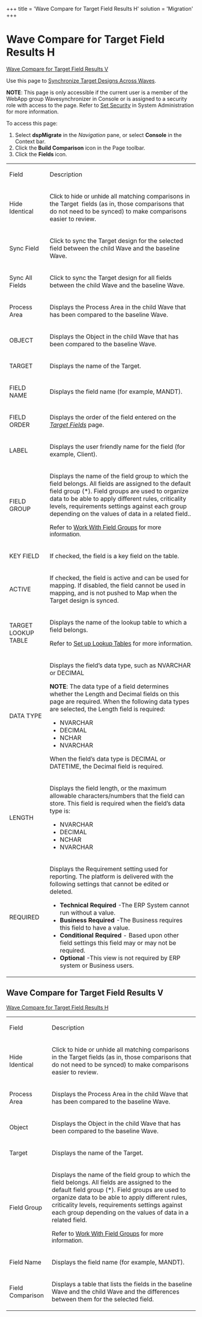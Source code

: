 +++
title = 'Wave Compare for Target Field Results H'
solution = 'Migration'
+++

# Wave Compare for Target Field Results H

[Wave Compare for Target Field Results
V](Wave_Compare_for_Target_Field_Results.htm#Wave_Compare_for_Target_Field_Results_V)

<div class="use" data-xmlns="">

Use this page to [Synchronize Target Designs Across
Waves](../Use_Cases/Synchronize_Target_Designs_Across_Waves.htm).

</div>

**NOTE**: This page is only accessible if the current user is a member
of the WebApp group Wavesynchronizer in Console or is assigned to a
security role with access to the page. Refer to [Set
Security](../../../Platform/Sys_Admin/Use_Cases/Setting_security.htm) in
System Administration for more information.

To access this page:

1.  Select
    <span style="font-weight: bold;" data-xmlns="http://www.w3.org/1999/xhtml">dspMigrate</span>
    in the
    <span style="font-style: italic;" data-xmlns="http://www.w3.org/1999/xhtml">Navigation</span>
    pane, or select
    <span style="font-weight: bold;" data-xmlns="http://www.w3.org/1999/xhtml">Console</span>
    in the Context bar.
2.  Click
    the<span style="font-weight: bold;" data-xmlns="http://www.w3.org/1999/xhtml">
    Build Comparison</span> icon in the Page toolbar.
3.  Click the
    <span style="font-weight: bold;" data-xmlns="http://www.w3.org/1999/xhtml">Fields
    </span>icon.

<table>
<tbody>
<tr class="odd">
<td><p>Field</p></td>
<td><p>Description</p></td>
</tr>
<tr class="even">
<td><p>Hide Identical</p></td>
<td><p><span style="font-family: Arial, sans-serif;">Click to hide or unhide</span> all matching comparisons in the Target  fields (as in, those comparisons that do not need to be synced) to make comparisons easier to review.</p></td>
</tr>
<tr class="odd">
<td><p>Sync Field</p></td>
<td><p>Click to sync the Target design for the selected field between the child Wave and the baseline Wave.</p></td>
</tr>
<tr class="even">
<td><p>Sync All Fields</p></td>
<td><p>Click to sync the Target design for all fields between the child Wave and the baseline Wave.</p></td>
</tr>
<tr class="odd">
<td><p>Process Area</p></td>
<td><p>Displays the Process Area in the child Wave that has been compared to the baseline Wave.</p></td>
</tr>
<tr class="even">
<td><p>OBJECT</p></td>
<td><p>Displays the Object in the child Wave that has been compared to the baseline Wave.</p></td>
</tr>
<tr class="odd">
<td><p>TARGET</p></td>
<td><p>Displays the name of the Target.</p></td>
</tr>
<tr class="even">
<td><p>FIELD NAME</p></td>
<td><p>Displays the field name (for example, MANDT).</p></td>
</tr>
<tr class="odd">
<td><p>FIELD ORDER</p></td>
<td><p>Displays the order of the field entered on the <em><a href="../../Design/Page_Desc/Target_Fields_H_Target_Design.htm">Target Fields</a></em> page.</p></td>
</tr>
<tr class="even">
<td><p>LABEL</p></td>
<td><p>Displays the user friendly name for the field (for example, Client).</p></td>
</tr>
<tr class="odd">
<td><p>FIELD GROUP</p></td>
<td><p>Displays the name of the field group to which the field belongs. All fields are assigned to the default field group (*). Field groups are used to organize data to be able to apply different rules, criticality levels, requirements settings against each group depending on the values of data in a related field..</p>
<p>Refer to <span style="font-family: Arial, sans-serif;color: #0000ff;"><a href="../../Design/Use_Cases/Work_with_Field_Groups.htm">Work With Field Groups</a></span> <span style="font-family: Arial, sans-serif;">for more information.</span></p></td>
</tr>
<tr class="even">
<td><p>KEY FIELD</p></td>
<td><p>If checked, the field is a key field on the table.</p></td>
</tr>
<tr class="odd">
<td><p>ACTIVE</p></td>
<td><p>If checked, the field is active and can be used for mapping. If disabled, the field cannot be used in mapping, and is not pushed to Map when the Target design is synced.</p></td>
</tr>
<tr class="even">
<td><p>TARGET LOOKUP TABLE</p></td>
<td><p>Displays the name of the lookup table to which a field belongs.</p>
<p>Refer to <span style="font-family: Arial, sans-serif;color: #0000ff;"><a href="../../Design/Use_Cases/Set_up_Lookup_Tables.htm">Set up Lookup Tables</a></span> for more information.</p></td>
</tr>
<tr class="odd">
<td><p>DATA TYPE</p></td>
<td><p>Displays the field’s data type, such as NVARCHAR or DECIMAL</p>
<p><strong>NOTE</strong>: The data type of a field determines whether the Length and Decimal fields on this page are required. When the following data types are selected, the Length field is required:</p>
<ul>
<li>NVARCHAR</li>
<li>DECIMAL</li>
<li>NCHAR</li>
<li>NVARCHAR</li>
</ul>
<p>When the field’s data type is DECIMAL or DATETIME, the Decimal field is required. </p></td>
</tr>
<tr class="even">
<td><p>LENGTH</p></td>
<td><p>Displays the field length, or the maximum allowable characters/numbers that the field can store. This field is required when the field’s data type is:</p>
<ul>
<li>NVARCHAR</li>
<li>DECIMAL</li>
<li>NCHAR</li>
<li>NVARCHAR</li>
</ul></td>
</tr>
<tr class="odd">
<td><p>REQUIRED</p></td>
<td><p>Displays the Requirement setting used for reporting. The platform is delivered with the following settings that cannot be edited or deleted.</p>
<ul>
<li><strong>Technical Required</strong> -The ERP System cannot run without a value.</li>
<li><strong>Business Required</strong> -The Business requires this field to have a value.</li>
<li><strong>Conditional Required</strong> - Based upon other field settings this field may or may not be required.</li>
<li><strong>Optional</strong> -This view is not required by ERP system or Business users.</li>
</ul></td>
</tr>
</tbody>
</table>

## <span id="Wave_Compare_for_Target_Field_Results_V"></span>Wave Compare for Target Field Results V

[Wave Compare for Target Field Results
H](Wave_Compare_for_Target_Field_Results.htm)

<table>
<tbody>
<tr class="odd">
<td><p>Field</p></td>
<td><p>Description</p></td>
</tr>
<tr class="even">
<td><p>Hide Identical</p></td>
<td><p>Click to hide or unhide all matching comparisons in the Target fields (as in, those comparisons that do not need to be synced) to make comparisons easier to review.</p></td>
</tr>
<tr class="odd">
<td><p>Process Area</p></td>
<td><p>Displays the Process Area in the child Wave that has been compared to the baseline Wave.</p></td>
</tr>
<tr class="even">
<td><p>Object</p></td>
<td><p>Displays the Object in the child Wave that has been compared to the baseline Wave.</p></td>
</tr>
<tr class="odd">
<td><p>Target</p></td>
<td><p>Displays the name of the Target.</p></td>
</tr>
<tr class="even">
<td><p>Field Group</p></td>
<td><p>Displays the name of the field group to which the field belongs. All fields are assigned to the default field group (*). Field groups are used to organize data to be able to apply different rules, criticality levels, requirements settings against each group depending on the values of data in a related field.</p>
<p>Refer to <span style="font-family: Arial, sans-serif;color: #0000ff;"><a href="../../Design/Use_Cases/Work_with_Field_Groups.htm">Work With Field Groups</a></span> <span style="font-family: Arial, sans-serif;">for more information.</span></p></td>
</tr>
<tr class="odd">
<td><p>Field Name</p></td>
<td><p>Displays the field name (for example, MANDT).</p></td>
</tr>
<tr class="even">
<td><p>Field Comparison</p></td>
<td><p>Displays a table that lists the fields in the baseline Wave and the child Wave and the differences between them for the selected field.</p></td>
</tr>
</tbody>
</table>
